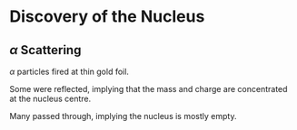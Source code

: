 # Discovery of the Nucleus

## $\alpha$ Scattering

$\alpha$ particles fired at thin gold foil.

Some were reflected, implying that the mass and charge are concentrated at the nucleus centre.

Many passed through, implying the nucleus is mostly empty.